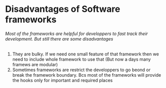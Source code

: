 # Disadvantages of Software frameworks
###### Most of the frameworks are helpful for developpers to fast track their development. But still there are some disadvantages
>
1. They are bulky. If we need one small feature of that framework then we need to include whole framework to use that (But now a days many framews are modular)
2. Sometimes frameworks are restrict the developpers to go beond or break the framework boundary. Bcs most of the frameworks will provide the hooks only for important and required places


[//]: # (Tags: Disadvantages of frameworks)
[//]: # (Type: SoftwareDevelopment - General)
[//]: # (Rating: 5)
[//]: # (Languages:powershell)
[//]: # (ReadyState:Publish)
